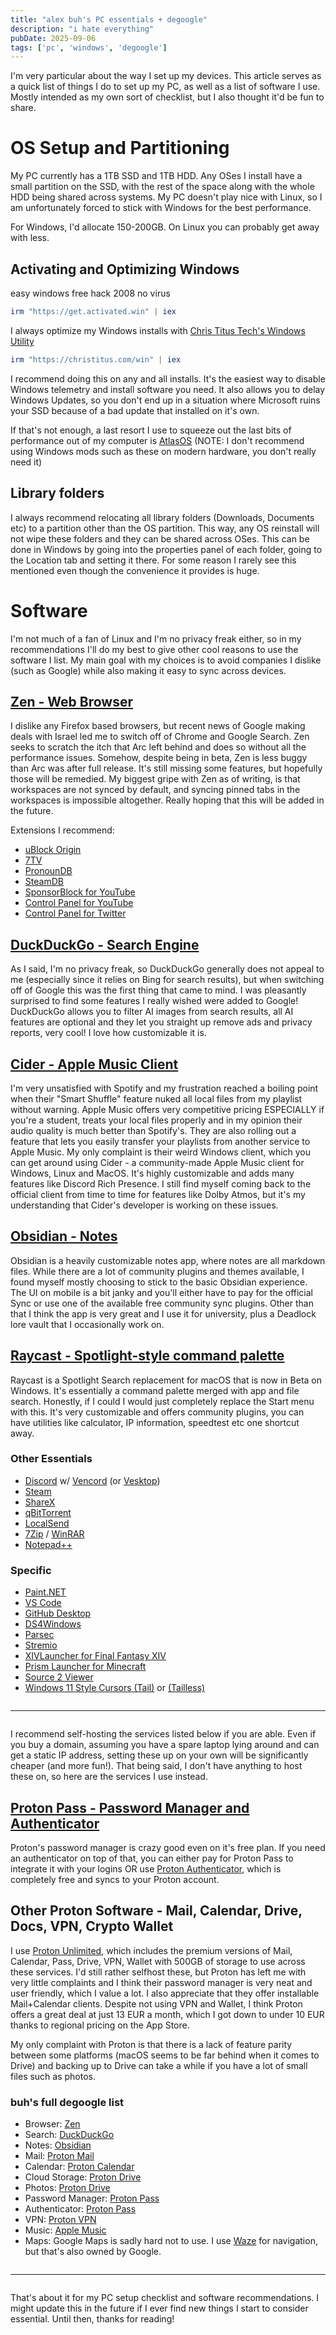 ```yaml
---
title: "alex buh's PC essentials + degoogle"
description: "i hate everything"
pubDate: 2025-09-06
tags: ['pc', 'windows', 'degoogle']
---
```


I'm very particular about the way I set up my devices. This article serves as a quick list of things I do to set up my PC, as well as a list of software I use. Mostly intended as my own sort of checklist, but I also thought it'd be fun to share.

# OS Setup and Partitioning

My PC currently has a 1TB SSD and 1TB HDD. Any OSes I install have a small partition on the SSD, with the rest of the space along with the whole HDD being shared across systems. My PC doesn't play nice with Linux, so I am unfortunately forced to stick with Windows for the best performance.

For Windows, I'd allocate 150-200GB. On Linux you can probably get away with less.

## Activating and Optimizing Windows

easy windows free hack 2008 no virus

```ps1
irm "https://get.activated.win" | iex
```

I always optimize my Windows installs with [Chris Titus Tech's Windows Utility](https://github.com/ChrisTitusTech/winutil)

```ps1
irm "https://christitus.com/win" | iex
```

I recommend doing this on any and all installs. It's the easiest way to disable Windows telemetry and install software you need. It also allows you to delay Windows Updates, so you don't end up in a situation where Microsoft ruins your SSD because of a bad update that installed on it's own.

If that's not enough, a last resort I use to squeeze out the last bits of performance out of my computer is [AtlasOS](https://atlasos.net/) (NOTE: I don't recommend using Windows mods such as these on modern hardware, you don't really need it)

## Library folders

I always recommend relocating all library folders (Downloads, Documents etc) to a partition other than the OS partition. This way, any OS reinstall will not wipe these folders and they can be shared across OSes. This can be done in Windows by going into the properties panel of each folder, going to the Location tab and setting it there. For some reason I rarely see this mentioned even though the convenience it provides is huge.

# Software

I'm not much of a fan of Linux and I'm no privacy freak either, so in my recommendations I'll do my best to give other cool reasons to use the software I list. My main goal with my choices is to avoid companies I dislike (such as Google) while also making it easy to sync across devices.

## [Zen - Web Browser](https://zen-browser.app/)
I dislike any Firefox based browsers, but recent news of Google making deals with Israel led me to switch off of Chrome and Google Search. Zen seeks to scratch the itch that Arc left behind and does so without all the performance issues. Somehow, despite being in beta, Zen is less buggy than Arc was after full release. It's still missing some features, but hopefully those will be remedied. My biggest gripe with Zen as of writing, is that workspaces are not synced by default, and syncing pinned tabs in the workspaces is impossible altogether. Really hoping that this will be added in the future.

Extensions I recommend:
- [uBlock Origin](https://ublockorigin.com/)
- [7TV](https://7tv.app/)
- [PronounDB](https://pronoundb.org/)
- [SteamDB](https://steamdb.info/extension/)
- [SponsorBlock for YouTube](https://sponsor.ajay.app/)
- [Control Panel for YouTube](https://soitis.dev/control-panel-for-youtube)
- [Control Panel for Twitter](https://soitis.dev/control-panel-for-twitter)

## [DuckDuckGo - Search Engine](https://duckduckgo.com/)
As I said, I'm no privacy freak, so DuckDuckGo generally does not appeal to me (especially since it relies on Bing for search results), but when switching off of Google this was the first thing that came to mind. I was pleasantly surprised to find some features I really wished were added to Google! DuckDuckGo allows you to filter AI images from search results, all AI features are optional and they let you straight up remove ads and privacy reports, very cool! I love how customizable it is.

## [Cider - Apple Music Client](https://cider.sh/)
I'm very unsatisfied with Spotify and my frustration reached a boiling point when their "Smart Shuffle" feature nuked all local files from my playlist without warning. Apple Music offers very competitive pricing ESPECIALLY if you're a student, treats your local files properly and in my opinion their audio quality is much better than Spotify's. They are also rolling out a feature that lets you easily transfer your playlists from another service to Apple Music. My only complaint is their weird Windows client, which you can get around using Cider - a community-made Apple Music client for Windows, Linux and MacOS. It's highly customizable and adds many features like Discord Rich Presence. I still find myself coming back to the official client from time to time for features like Dolby Atmos, but it's my understanding that Cider's developer is working on these issues.

## [Obsidian - Notes](https://obsidian.md/)
Obsidian is a heavily customizable notes app, where notes are all markdown files. While there are a lot of community plugins and themes available, I found myself mostly choosing to stick to the basic Obsidian experience. The UI on mobile is a bit janky and you'll either have to pay for the official Sync or use one of the available free community sync plugins. Other than that I think the app is very great and I use it for university, plus a Deadlock lore vault that I occasionally work on.

## [Raycast - Spotlight-style command palette](https://www.raycast.com/)
Raycast is a Spotlight Search replacement for macOS that is now in Beta on Windows. It's essentially a command palette merged with app and file search. Honestly, if I could I would just completely replace the Start menu with this. It's very customizable and offers community plugins, you can have utilities like calculator, IP information, speedtest etc one shortcut away.

### Other Essentials
- [Discord](https://discord.com/) w/ [Vencord](https://vencord.dev/) (or [Vesktop](https://github.com/Vencord/Vesktop))
- [Steam](https://store.steampowered.com/about/download)
- [ShareX](https://getsharex.com/)
- [qBitTorrent](https://www.qbittorrent.org/)
- [LocalSend](https://localsend.org/)
- [7Zip](https://7-zip.org/download.html) / [WinRAR](https://www.win-rar.com/start.html?&L=0)
- [Notepad++](https://notepad-plus-plus.org/downloads/)

### Specific
- [Paint.NET](https://www.getpaint.net/download.html)
- [VS Code](https://code.visualstudio.com/download)
- [GitHub Desktop](https://desktop.github.com/download/)
- [DS4Windows](https://github.com/Ryochan7/DS4Windows)
- [Parsec](https://parsec.app/downloads)
- [Stremio](https://www.stremio.com/)
- [XIVLauncher for Final Fantasy XIV](https://goatcorp.github.io/)
- [Prism Launcher for Minecraft](https://prismlauncher.org/)
- [Source 2 Viewer](https://s2v.app/)
- [Windows 11 Style Cursors (Tail)](https://www.deviantart.com/jepricreations/art/Windows-11-Tail-Cursor-Concept-Free-962242647) or [(Tailless)](https://www.deviantart.com/jepricreations/art/Windows-11-Cursors-Concept-886489356)

<hr style="margin: 2em 0em;">

I recommend self-hosting the services listed below if you are able. Even if you buy a domain, assuming you have a spare laptop lying around and can get a static IP address, setting these up on your own will be significantly cheaper (and more fun!). That being said, I don't have anything to host these on, so here are the services I use instead.

## [Proton Pass - Password Manager and Authenticator](https://proton.me/pass)
Proton's password manager is crazy good even on it's free plan. If you need an authenticator on top of that, you can either pay for Proton Pass to integrate it with your logins OR use [Proton Authenticator](https://proton.me/authenticator), which is completely free and syncs to your Proton account.

## Other Proton Software - Mail, Calendar, Drive, Docs, VPN, Crypto Wallet
I use [Proton Unlimited](https://proton.me/pricing), which includes the premium versions of Mail, Calendar, Pass, Drive, VPN, Wallet with 500GB of storage to use across these services. I'd still rather selfhost these, but Proton has left me with very little complaints and I think their password manager is very neat and user friendly, which I value a lot. I also appreciate that they offer installable Mail+Calendar clients. Despite not using VPN and Wallet, I think Proton offers a great deal at just 13 EUR a month, which I got down to under 10 EUR thanks to regional pricing on the App Store.

My only complaint with Proton is that there is a lack of feature parity between some platforms (macOS seems to be far behind when it comes to Drive) and backing up to Drive can take a while if you have a lot of small files such as photos.

### buh's full degoogle list
- Browser: [Zen](https://zen-browser.app/)
- Search: [DuckDuckGo](https://duckduckgo.com/)
- Notes: [Obsidian](https://obsidian.md/)
- Mail: [Proton Mail](https://proton.me/mail)
- Calendar: [Proton Calendar](https://proton.me/calendar)
- Cloud Storage: [Proton Drive](https://proton.me/drive)
- Photos: [Proton Drive](https://proton.me/drive)
- Password Manager: [Proton Pass](https://proton.me/pass)
- Authenticator: [Proton Pass](https://proton.me/pass)
- VPN: [Proton VPN](https://proton.me/vpn)
- Music: [Apple Music](https://www.apple.com/apple-music/)
- Maps: Google Maps is sadly hard not to use. I use [Waze](https://www.waze.com/) for navigation, but that's also owned by Google.

<hr style="margin: 2em 0em;">

That's about it for my PC setup checklist and software recommendations. I might update this in the future if I ever find new things I start to consider essential. Until then, thanks for reading!